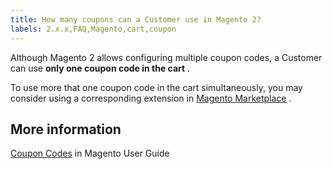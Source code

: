 ```yaml
---
title: How many coupons can a Customer use in Magento 2?
labels: 2.x.x,FAQ,Magento,cart,coupon
---
```


Although Magento 2 allows configuring multiple coupon codes, a Customer can use **only one coupon code in the cart** .

To use more that one coupon code in the cart simultaneously, you may consider using a corresponding extension in [Magento Marketplace](https://marketplace.magento.com/) .

## More information

 [Coupon Codes](http://docs.magento.com/m2/ce/user_guide/marketing/price-rules-cart-coupon.html) in Magento User Guide